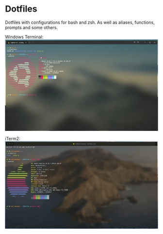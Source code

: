 # Dotfiles
Dotfiles with configurations for bash and zsh. As well as aliases, functions, prompts and some others.

Windows Terminal:
![screenshot](WindowsTerminal/screenshot.png)

iTerm2:
![screenshot](iTerm2/screenshot.png)
